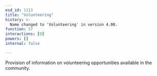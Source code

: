 ```yaml
---
esd_id: 1113
title: "Volunteering"
history: >-
  Name changed to 'Volunteering' in version 4.00.
function: 57
interactions: [8]
powers: []
internal: false

---
```


Provision of information on volunteering opportunities available in the community.

